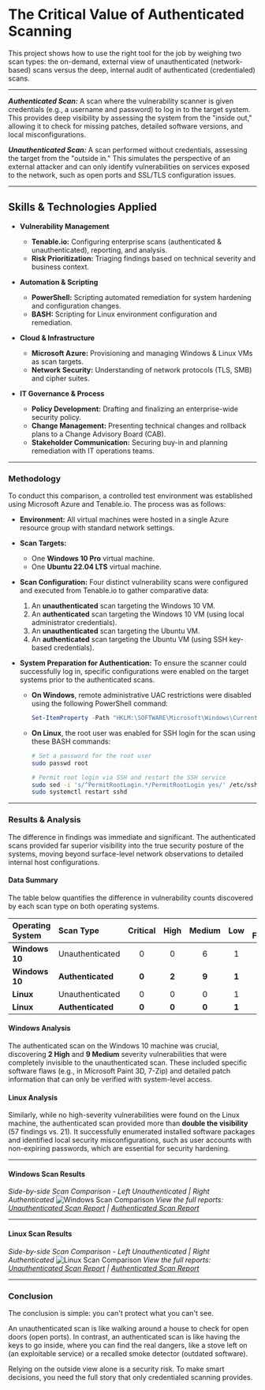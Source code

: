 # The Critical Value of Authenticated Scanning
This project shows how to use the right tool for the job by weighing two scan types: the on-demand, external view of unauthenticated (network-based) scans versus the deep, internal audit of authenticated (credentialed) scans.

---

_**Authenticated Scan:**_ A scan where the vulnerability scanner is given credentials (e.g., a username and password) to log in to the target system. This provides deep visibility by assessing the system from the "inside out," allowing it to check for missing patches, detailed software versions, and local misconfigurations.

_**Unauthenticated Scan:**_ A scan performed without credentials, assessing the target from the "outside in." This simulates the perspective of an external attacker and can only identify vulnerabilities on services exposed to the network, such as open ports and SSL/TLS configuration issues.

---

## Skills & Technologies Applied

* **Vulnerability Management**
  * **Tenable.io:** Configuring enterprise scans (authenticated & unauthenticated), reporting, and analysis.
  * **Risk Prioritization:** Triaging findings based on technical severity and business context.

* **Automation & Scripting**
  * **PowerShell:** Scripting automated remediation for system hardening and configuration changes.
  * **BASH:** Scripting for Linux environment configuration and remediation.

* **Cloud & Infrastructure**
  * **Microsoft Azure:** Provisioning and managing Windows & Linux VMs as scan targets.
  * **Network Security:** Understanding of network protocols (TLS, SMB) and cipher suites.

* **IT Governance & Process**
  * **Policy Development:** Drafting and finalizing an enterprise-wide security policy.
  * **Change Management:** Presenting technical changes and rollback plans to a Change Advisory Board (CAB).
  * **Stakeholder Communication:** Securing buy-in and planning remediation with IT operations teams.
---

### Methodology

To conduct this comparison, a controlled test environment was established using Microsoft Azure and Tenable.io. The process was as follows:

* **Environment:** All virtual machines were hosted in a single Azure resource group with standard network settings.

* **Scan Targets:**
    * One **Windows 10 Pro** virtual machine.
    * One **Ubuntu 22.04 LTS** virtual machine.

* **Scan Configuration:** Four distinct vulnerability scans were configured and executed from Tenable.io to gather comparative data:
    1.  An **unauthenticated** scan targeting the Windows 10 VM.
    2.  An **authenticated** scan targeting the Windows 10 VM (using local administrator credentials).
    3.  An **unauthenticated** scan targeting the Ubuntu VM.
    4.  An **authenticated** scan targeting the Ubuntu VM (using SSH key-based credentials).

* **System Preparation for Authentication:** To ensure the scanner could successfully log in, specific configurations were enabled on the target systems prior to the authenticated scans.

    * **On Windows**, remote administrative UAC restrictions were disabled using the following PowerShell command:
        ```powershell
        Set-ItemProperty -Path "HKLM:\SOFTWARE\Microsoft\Windows\CurrentVersion\Policies\System" -Name "LocalAccountTokenFilterPolicy" -Value 1 -Type DWord -Force
        ```

    * **On Linux**, the root user was enabled for SSH login for the scan using these BASH commands:
        ```bash
        # Set a password for the root user
        sudo passwd root

        # Permit root login via SSH and restart the SSH service
        sudo sed -i 's/^PermitRootLogin.*/PermitRootLogin yes/' /etc/ssh/sshd_config
        sudo systemctl restart sshd
        ```
---

### Results & Analysis

The difference in findings was immediate and significant. The authenticated scans provided far superior visibility into the true security posture of the systems, moving beyond surface-level network observations to detailed internal host configurations.

#### Data Summary

The table below quantifies the difference in vulnerability counts discovered by each scan type on both operating systems.

| Operating System | Scan Type | Critical | High | Medium | Low | Total Findings |
| :--- | :--- | :---: | :---: | :---: | :---: | :---: |
| **Windows 10** | Unauthenticated | 0 | 0 | 6 | 1 | 36 |
| **Windows 10** | **Authenticated** | **0** | **2** | **9** | **1** | **146** |
| **Linux** | Unauthenticated | 0 | 0 | 0 | 1 | 21 |
| **Linux** | **Authenticated** | **0** | **0** | **0** | **1** | **57** |

#### Windows Analysis
The authenticated scan on the Windows 10 machine was crucial, discovering **2 High** and **9 Medium** severity vulnerabilities that were completely invisible to the unauthenticated scan. These included specific software flaws (e.g., in Microsoft Paint 3D, 7-Zip) and detailed patch information that can only be verified with system-level access.

#### Linux Analysis
Similarly, while no high-severity vulnerabilities were found on the Linux machine, the authenticated scan provided more than **double the visibility** (57 findings vs. 21). It successfully enumerated installed software packages and identified local security misconfigurations, such as user accounts with non-expiring passwords, which are essential for security hardening.

---

#### Windows Scan Results
*Side-by-side Scan Comparison - Left Unauthenticated | Right Authenticated*
![Windows Scan Comparison](https://github.com/user-attachments/assets/06af40ed-4ccb-47a3-bada-2c2d450aa0b0)
*View the full reports: [Unauthenticated Scan Report](https://drive.google.com/file/d/1NLzpGQK0H7FJZQLtWCoNuWQJFUWpQUEj/view?usp=sharing) | [Authenticated Scan Report](https://drive.google.com/file/d/1GyB9r4LvCUBFlevMH9nsPWb3DgXb6IVt/view?usp=sharing)*

---

#### Linux Scan Results
*Side-by-side Scan Comparison - Left Unauthenticated | Right Authenticated*
![Linux Scan Comparison](https://github.com/user-attachments/assets/6f51d3cb-458d-4e89-bc88-5fd78d192a0c)
*View the full reports: [Unauthenticated Scan Report](https://drive.google.com/file/d/16T7GnWTkRMlNvM2DEQT-VIrzYOE3wP4w/view?usp=sharing) | [Authenticated Scan Report](https://drive.google.com/file/d/1T8OJixQrp7bT34uAIII9PuwVZk1RMi2o/view?usp=sharing)*

---
### Conclusion

The conclusion is simple: you can't protect what you can't see.

An unauthenticated scan is like walking around a house to check for open doors (open ports). In contrast, an authenticated scan is like having the keys to go inside, where you can find the real dangers, like a stove left on (an exploitable service) or a recalled smoke detector (outdated software).

Relying on the outside view alone is a security risk. To make smart decisions, you need the full story that only credentialed scanning provides.
